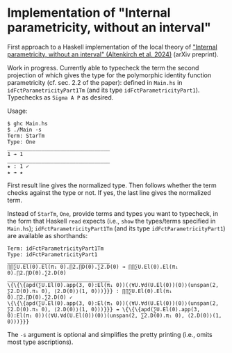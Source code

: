 # Implementation of "Internal parametricity, without an interval"

First approach to a Haskell implementation of the local theory of ["Internal parametricity, without an interval" (Altenkirch et al. 2024)](https://arxiv.org/abs/2307.06448) (arXiv preprint).

Work in progress. Currently able to typecheck the term the second projection of which gives the type for the polymorphic identity function parametricity (cf. sec. 2.2 of the paper): defined in `Main.hs` in `idFctParametricityPart1Tm` (and its type `idFctParametricityPart1`). Typechecks as `Sigma A P` as desired.

Usage:
```
$ ghc Main.hs
$ ./Main -s
Term: StarTm
Type: One
_________________________________
1 ↠ 1
_________________________________
★ : 1 ✓
★ ↠ ★
```

First result line gives the normalized type. Then follows whether the term checks against the type or not. If yes, the last line gives the normalized term.

Instead of `StarTm`, `One`, provide terms and types you want to typecheck, in the form that Haskell `read` expects (i.e., `show` the types/terms specified in `Main.hs`); `idFctParametricityPart1Tm` (and its type `idFctParametricityPart1`) are available as shorthands:

```
Term: idFctParametricityPart1Tm
Type: idFctParametricityPart1  
_________________________________
∏∏∑U.El(0).El(π₁ 0).∏2.∏D(0).∑2.D(0) ↠ ∏∏∑U.El(0).El(π₁ 0).∏2.∏D(0).∑2.D(0)
_________________________________
\{\{\{apd(∑U.El(0).app(3, 0):El(π₁ 0))(⟨∀U.∀d(U.El(0))(0)⟩(unspan(2, ∑2.D(0).π₁ 0), ⟨2.D(0)⟩(1, 0)))}}} : ∏∏∑U.El(0).El(π₁ 0).∏2.∏D(0).∑2.D(0) ✓
\{\{\{apd(∑U.El(0).app(3, 0):El(π₁ 0))(⟨∀U.∀d(U.El(0))(0)⟩(unspan(2, ∑2.D(0).π₁ 0), ⟨2.D(0)⟩(1, 0)))}}} ↠ \{\{\{apd(∑U.El(0).app(3, 0):El(π₁ 0))(⟨∀U.∀d(U.El(0))(0)⟩(unspan(2, ∑2.D(0).π₁ 0), ⟨2.D(0)⟩(1, 0)))}}}
```

The `-s` argument is optional and simplifies the pretty printing (i.e., omits most type ascriptions).
